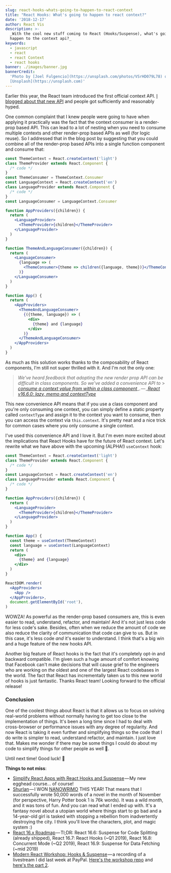 ```yaml
---
slug: react-hooks-whats-going-to-happen-to-react-context
title: "React Hooks: What's going to happen to react context?"
date: '2018-12-17'
author: React Vis
description: >-
  _With the cool new stuff coming to React (Hooks/Suspense), what's going to
  happen to the context api?_
keywords:
  - javascript
  - react
  - react Context
  - react hooks
banner: ./images/banner.jpg
bannerCredit:
  'Photo by [Joel Fulgencio](https://unsplash.com/photos/VSrHD079L78) on
  [Unsplash](https://unsplash.com)'
---
```


Earlier this year, the React team introduced the first official context API.
[I blogged about that new API](/blog/reacts-new-context-api) and people got
sufficiently and reasonably hyped.

One common complaint that I knew people were going to have when applying it
practically was the fact that the context consumer is a render-prop based API.
This can lead to a lot of nesting when you need to consume multiple contexts and
other render-prop based APIs as well (for logic reuse). So I addressed that in
the blog post by suggesting that you could combine all of the render-prop based
APIs into a single function component and consume that:

```jsx
const ThemeContext = React.createContext('light')
class ThemeProvider extends React.Component {
  /* code */
}
const ThemeConsumer = ThemeContext.Consumer
const LanguageContext = React.createContext('en')
class LanguageProvider extends React.Component {
  /* code */
}
const LanguageConsumer = LanguageContext.Consumer

function AppProviders({children}) {
  return (
    <LanguageProvider>
      <ThemeProvider>{children}</ThemeProvider>
    </LanguageProvider>
  )
}

function ThemeAndLanguageConsumer({children}) {
  return (
    <LanguageConsumer>
      {language => (
        <ThemeConsumer>{theme => children({language, theme})}</ThemeConsumer>
      )}
    </LanguageConsumer>
  )
}

function App() {
  return (
    <AppProviders>
      <ThemeAndLanguageConsumer>
        {({theme, language}) => (
          <div>
            {theme} and {language}
          </div>
        )}
      </ThemeAndLanguageConsumer>
    </AppProviders>
  )
}
```

As much as this solution works thanks to the composability of React components,
I'm still not super thrilled with it. And I'm not the only one:

> _We've heard feedback that adopting the new render prop API can be difficult
> in class components. So we've added a convenience API to_ >
> [_consume a context value from within a class component_](https://reactjs.org/docs/context.html#classcontexttype)_. — _[_React v16.6.0: lazy, memo and contextType_](https://reactjs.org/blog/2018/10/23/react-v-16-6.html)

This new convenience API means that if you use a class component and you're only
consuming one context, you can simply define a static property called
`contextType` and assign it to the context you want to consume, then you can
access the context via `this.context`. It's pretty neat and a nice trick for
common cases where you only consume a single context.

I've used this convenience API and I love it. But I'm even more excited about
the implications that React Hooks have for the future of React context. Let's
rewrite what we have above with the upcoming (ALPHA!) `useContext` hook:

```jsx
const ThemeContext = React.createContext('light')
class ThemeProvider extends React.Component {
  /* code */
}
const LanguageContext = React.createContext('en')
class LanguageProvider extends React.Component {
  /* code */
}

function AppProviders({children}) {
  return (
    <LanguageProvider>
      <ThemeProvider>{children}</ThemeProvider>
    </LanguageProvider>
  )
}

function App() {
  const theme = useContext(ThemeContext)
  const language = useContext(LanguageContext)
  return (
    <div>
      {theme} and {language}
    </div>
  )
}

ReactDOM.render(
  <AppProviders>
    <App />
  </AppProviders>,
  document.getElementById('root'),
)
```

WOWZA! As powerful as the render-prop based consumers are, this is even easier
to read, understand, refactor, and maintain! And it's not just less code for
less code's sake. Besides, often when we reduce the amount of code we also
reduce the clarity of communication that code can give to us. But in this case,
it's less code _and_ it's easier to understand. I think that's a big win and a
huge feature of the new hooks API.

Another big feature of React hooks is the fact that it's completely opt-in and
backward compatible. I'm given such a huge amount of comfort knowing that
Facebook can't make decisions that will cause grief to the engineers who are
working on _the_ oldest and one of the largest React codebases in the world. The
fact that React has incrementally taken us to this new world of hooks is just
fantastic. Thanks React team! Looking forward to the official release!

### Conclusion

One of the coolest things about React is that it allows us to focus on solving
real-world problems without normally having to get too close to the
implementation of things. It's been a long time since I had to deal with
cross-browser or performance issues with any degree of regularity. And now React
is taking it even further and simplifying things so the code that I do write is
simpler to read, understand refactor, and maintain. I just love that. Makes me
wonder if there may be some things I could do about my code to simplify things
for other people as well 🤔.

Until next time! Good luck! 👋

**Things to not miss**:

- [Simplify React Apps with React Hooks and Suspense](http://kcd.im/refactor-react) — My
  new egghead course... of course!
- [Shurlan](http://kcd.im/shurlan) — I WON [NANOWRIMO](https://nanowrimo.org)
  THIS YEAR! That means that I successfully wrote 50,000 words of a novel in the
  month of November (for perspective, Harry Potter book 1 is 76k words). It was
  a wild month, and it was tons of fun. And you can read what I ended up with.
  It's a fantasy novel about a utopian world where things start to go bad and a
  14-year-old girl is tasked with stopping a rebellion from inadvertently
  destroying the city. I think you'll love the characters, plot, and magic
  system :)
- [React 16.x Roadmap](https://reactjs.org/blog/2018/11/27/react-16-roadmap.html) — Tl;DR:
  React 16.6: Suspense for Code Splitting (already shipped), React 16.7: React
  Hooks (~Q1 2019), React 16.8: Concurrent Mode (~Q2 2019), React 16.9: Suspense
  for Data Fetching (~mid 2019)
- [Modern React Workshop: Hooks & Suspense](https://youtu.be/xcZXS_VEJS0&list=PLV5CVI1eNcJgNqzNwcs4UKrlJdhfDjshf) — a
  recording of a livestream I did last week at PayPal.
  [Here's the workshop repo](https://github.com/uber/react-vis/modern-react) and
  [here's the part 2](https://youtu.be/NKAfuguroRY&list=PLV5CVI1eNcJgNqzNwcs4UKrlJdhfDjshf).
